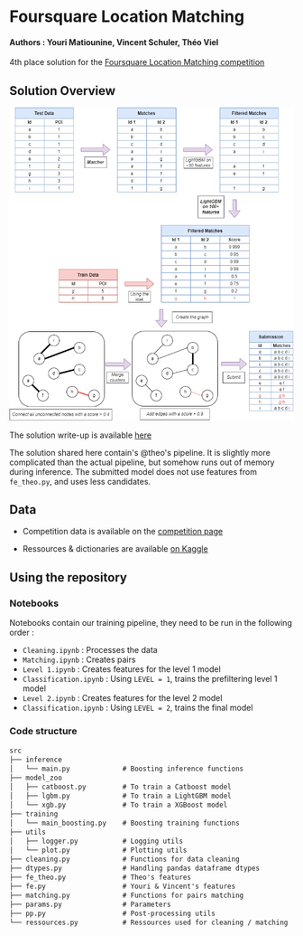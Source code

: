 # Foursquare Location Matching

#### Authors : Youri Matiounine, Vincent Schuler, Théo Viel

4th place solution for the [Foursquare Location Matching competition](https://www.kaggle.com/c/foursquare-location-matching)



## Solution Overview

![](img.png)

The solution write-up is available [here](https://www.kaggle.com/competitions/foursquare-location-matching/discussion/335810)

The solution shared here contain's @theo's pipeline. It is slightly more complicated than the actual pipeline, but somehow runs out of memory during inference. 
The submitted model does not use features from `fe_theo.py`, and uses less candidates.

## Data

- Competition data is available on the [competition page](https://www.kaggle.com/c/foursquare-location-matching/data)

- Ressources & dictionaries are available [on Kaggle](https://www.kaggle.com/datasets/theoviel/foursquare-data)


## Using the repository

### Notebooks

Notebooks contain our training pipeline, they need to be run in the following order :

- `Cleaning.ipynb` : Processes the data
- `Matching.ipynb` : Creates pairs
- `Level 1.ipynb`  : Creates features for the level 1 model
- `Classification.ipynb` : Using `LEVEL = 1`, trains the prefiltering level 1 model
- `Level 2.ipynb`  : Creates features for the level 2 model
- `Classification.ipynb` : Using `LEVEL = 2`, trains the final model

### Code structure

```
src
├── inference
│   └── main.py             # Boosting inference functions
├── model_zoo
│   ├── catboost.py         # To train a Catboost model
│   ├── lgbm.py             # To train a LightGBM model
│   └── xgb.py              # To train a XGBoost model
├── training           
│   └── main_boosting.py    # Boosting training functions
├── utils 
│   ├── logger.py           # Logging utils
│   └── plot.py             # Plotting utils
├── cleaning.py             # Functions for data cleaning           
├── dtypes.py               # Handling pandas dataframe dtypes
├── fe_theo.py              # Theo's features
├── fe.py                   # Youri & Vincent's features
├── matching.py             # Functions for pairs matching
├── params.py               # Parameters
├── pp.py                   # Post-processing utils
└── ressources.py           # Ressources used for cleaning / matching
```
